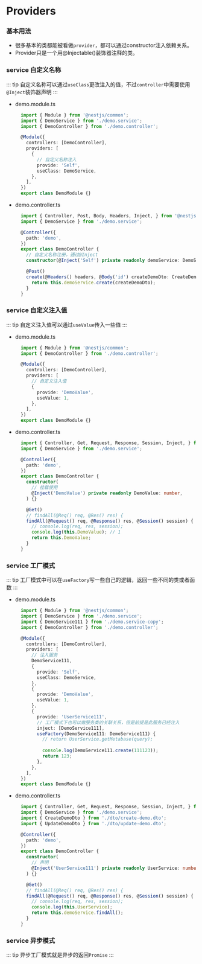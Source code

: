 # Providers

### 基本用法
  - 很多基本的类都能被看做`provider`，都可以通过constructor注入依赖关系。
  - Provider只是一个用@Injectable()装饰器注释的类。

### service 自定义名称
::: tip
  自定义名称可以通过`useClass`更改注入的值，不过`controller`中需要使用`@Inject`装饰器声明
:::
  - demo.module.ts
    ```ts
      import { Module } from '@nestjs/common';
      import { DemoService } from './demo.service';
      import { DemoController } from './demo.controller';

      @Module({
        controllers: [DemoController],
        providers: [
          {
            // 自定义名称注入
            provide: 'Self',
            useClass: DemoService,
          },
        ],
      })
      export class DemoModule {}
    ```
  - demo.controller.ts
    ```ts
      import { Controller, Post, Body, Headers, Inject, } from '@nestjs/common';
      import { DemoService } from './demo.service';

      @Controller({
        path: 'demo',
      })
      export class DemoController {
        // 自定义名称注册，通过@Inject
        constructor(@Inject('Self') private readonly demoService: DemoService) {}

        @Post()
        create(@Headers() headers, @Body('id') createDemoDto: CreateDemoDto) {
          return this.demoService.create(createDemoDto);
        }
      }

    ```

### service 自定义注入值
::: tip
  自定义注入值可以通过`useValue`传入一些值
:::
  - demo.module.ts
    ```ts
      import { Module } from '@nestjs/common';
      import { DemoController } from './demo.controller';

      @Module({
        controllers: [DemoController],
        providers: [
          // 自定义注入值
          {
            provide: 'DemoValue',
            useValue: 1,
          },
        ],
      })
      export class DemoModule {}
    ```
    
  - demo.controller.ts
    ```ts
      import { Controller, Get, Request, Response, Session, Inject, } from '@nestjs/common';
      import { DemoService } from './demo.service';

      @Controller({
        path: 'demo',
      })
      export class DemoController {
        constructor(
          // 挂载使用
          @Inject('DemoValue') private readonly DemoValue: number,
        ) {}

        @Get()
        // findAll(@Req() req, @Res() res) {
        findAll(@Request() req, @Response() res, @Session() session) {
          // console.log(req, res, session);
          console.log(this.DemoValue); // 1
          return this.DemoValue;
        }
      }

    ```

### service 工厂模式
::: tip
  工厂模式中可以在`useFactory`写一些自己的逻辑，返回一些不同的类或者函数
:::
  - demo.module.ts
    ```ts
      import { Module } from '@nestjs/common';
      import { DemoService } from './demo.service';
      import { DemoService111 } from './demo.service-copy';
      import { DemoController } from './demo.controller';

      @Module({
        controllers: [DemoController],
        providers: [
          // 注入服务
          DemoService111,
          {
            provide: 'Self',
            useClass: DemoService,
          },
          {
            provide: 'DemoValue',
            useValue: 1,
          },
          {
            provide: 'UserService111',
            // 工厂模式下也可以做服务类的关联关系，但是前提是此服务已经注入
            inject: [DemoService111],
            useFactory(DemoService111: DemoService111) {
              // return UserService.getMetabase(query);
              
              console.log(DemoService111.create(111123));
              return 123;
            },
          },
        ],
      })
      export class DemoModule {}
    ```

  - demo.controller.ts
    ```ts
      import { Controller, Get, Request, Response, Session, Inject, } from '@nestjs/common';
      import { DemoService } from './demo.service';
      import { CreateDemoDto } from './dto/create-demo.dto';
      import { UpdateDemoDto } from './dto/update-demo.dto';

      @Controller({
        path: 'demo',
      })
      export class DemoController {
        constructor(
          // 声明
          @Inject('UserService111') private readonly UserService: number,
        ) {}

        @Get()
        // findAll(@Req() req, @Res() res) {
        findAll(@Request() req, @Response() res, @Session() session) {
          // console.log(req, res, session);
          console.log(this.UserService);
          return this.demoService.findAll();
        }
      }

    ```

### service 异步模式
::: tip
  异步工厂模式就是异步的返回`Promise`
:::
